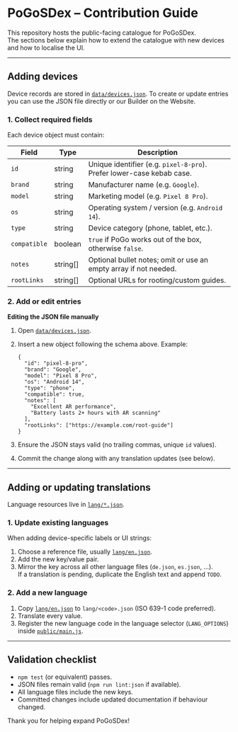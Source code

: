 # PoGoSDex – Contribution Guide

This repository hosts the public-facing catalogue for PoGoSDex.  
The sections below explain how to extend the catalogue with new devices and how to localise the UI.

---

## Adding devices

Device records are stored in [`data/devices.json`](data/devices.json). To create or update entries you can use the JSON file directly or our Builder on the Website.

### 1. Collect required fields

Each device object must contain:

| Field        | Type     | Description                                                           |
| ------------ | -------- | --------------------------------------------------------------------- |
| `id`         | string   | Unique identifier (e.g. `pixel-8-pro`). Prefer lower-case kebab case. |
| `brand`      | string   | Manufacturer name (e.g. `Google`).                                    |
| `model`      | string   | Marketing model (e.g. `Pixel 8 Pro`).                                 |
| `os`         | string   | Operating system / version (e.g. `Android 14`).                       |
| `type`       | string   | Device category (phone, tablet, etc.).                                |
| `compatible` | boolean  | `true` if PoGo works out of the box, otherwise `false`.               |
| `notes`      | string[] | Optional bullet notes; omit or use an empty array if not needed.      |
| `rootLinks`  | string[] | Optional URLs for rooting/custom guides.                              |

### 2. Add or edit entries

**Editing the JSON file manually**

1. Open [`data/devices.json`](data/devices.json).
2. Insert a new object following the schema above. Example:

   ```jsonc
   {
     "id": "pixel-8-pro",
     "brand": "Google",
     "model": "Pixel 8 Pro",
     "os": "Android 14",
     "type": "phone",
     "compatible": true,
     "notes": [
       "Excellent AR performance",
       "Battery lasts 2+ hours with AR scanning"
     ],
     "rootLinks": ["https://example.com/root-guide"]
   }
   ```

3. Ensure the JSON stays valid (no trailing commas, unique `id` values).
4. Commit the change along with any translation updates (see below).

---

## Adding or updating translations

Language resources live in [`lang/*.json`](lang/en.json).

### 1. Update existing languages

When adding device-specific labels or UI strings:

1. Choose a reference file, usually [`lang/en.json`](lang/en.json).
2. Add the new key/value pair.
3. Mirror the key across all other language files (`de.json`, `es.json`, …).  
   If a translation is pending, duplicate the English text and append `TODO`.

### 2. Add a new language

1. Copy [`lang/en.json`](lang/en.json) to `lang/<code>.json` (ISO 639-1 code preferred).
2. Translate every value.
3. Register the new language code in the language selector (`LANG_OPTIONS`) inside [`public/main.js`](public/main.js).

---

## Validation checklist

- `npm test` (or equivalent) passes.
- JSON files remain valid (`npm run lint:json` if available).
- All language files include the new keys.
- Committed changes include updated documentation if behaviour changed.

Thank you for helping expand PoGoSDex!
